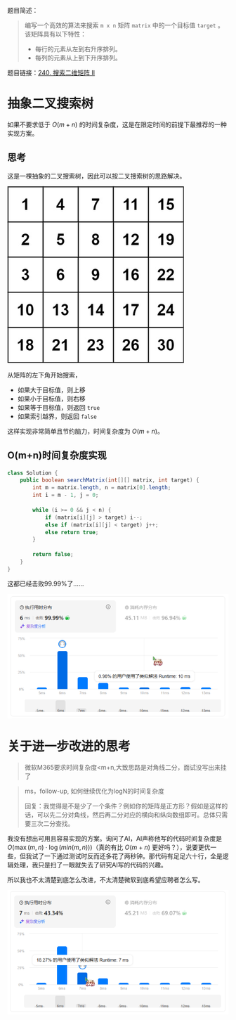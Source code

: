 题目简述：

> 编写一个高效的算法来搜索 `m x n` 矩阵 `matrix` 中的一个目标值 `target` 。该矩阵具有以下特性：
>
> - 每行的元素从左到右升序排列。
> - 每列的元素从上到下升序排列。

题目链接：[240. 搜索二维矩阵 II](https://leetcode.cn/problems/search-a-2d-matrix-ii/)

# 抽象二叉搜索树

如果不要求低于 $O(m+n)$ 的时间复杂度，这是在限定时间的前提下最推荐的一种实现方案。

## 思考

这是一棵抽象的二叉搜索树，因此可以按二叉搜索树的思路解决。

![例子](/images/240.jpg)

从矩阵的左下角开始搜索，

- 如果大于目标值，则上移
- 如果小于目标值，则右移
- 如果等于目标值，则返回 `true`
- 如果索引越界，则返回 `false`

这样实现非常简单且节约脑力，时间复杂度为 $O(m+n)$。

## O(m+n)时间复杂度实现

```java
class Solution {
    public boolean searchMatrix(int[][] matrix, int target) {
        int m = matrix.length, n = matrix[0].length;
        int i = m - 1, j = 0;

        while (i >= 0 && j < n) {
            if (matrix[i][j] > target) i--;
            else if (matrix[i][j] < target) j++;
            else return true;
        }
        
        return false;
    }
}
```

这都已经击败99.99%了……

![算法评估](/images/240_1.png)

# 关于进一步改进的思考

> 微软M365要求时间复杂度<m+n,大致思路是对角线二分，面试没写出来挂了

> ms，follow-up, 如何继续优化为logN的时间复杂度
>
> 回复：我觉得是不是少了一个条件？例如你的矩阵是正方形？假如是这样的话，可以先二分对角线，然后再二分对应的横向和纵向数组即可。总体只需要三次二分查找。

我没有想出可用且容易实现的方案。询问了AI，AI声称他写的代码时间复杂度是 $O\Big(\max(m,n)\cdot\log\big(min(m,n)\big)\Big)$（真的有比 $O(m+n)$ 更好吗？），说要更优一些，但我试了一下通过测试时反而还多花了两秒钟。那代码有足足六十行，全是逻辑处理，我只是扫了一眼就失去了研究AI写的代码的兴趣。

所以我也不太清楚到底怎么改进，不太清楚微软到底希望应聘者怎么写。

![算法评估](/images/240_2.png)
